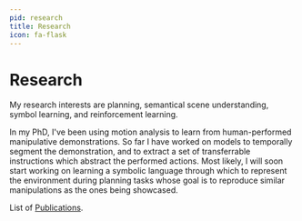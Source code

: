 ```yaml
---
pid: research
title: Research
icon: fa-flask
---
```


# Research

My research interests are planning, semantical scene understanding, symbol
learning, and reinforcement learning.

In my PhD, I've been using motion analysis to learn from human-performed
manipulative demonstrations.  So far I have worked on models to temporally
segment the demonstration, and to extract a set of transferrable instructions
which abstract the performed actions.  Most likely, I will soon start working
on learning a symbolic language through which to represent the environment
during planning tasks whose goal is to reproduce similar manipulations as the
ones being showcased.

List of [Publications][publications].

[publications]: ./publications/index.html "Publications"

